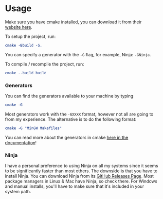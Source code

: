 # Usage

Make sure you have cmake installed, you can download it from their [website here](https://cmake.org/download/).

To setup the project, run:

```cmake 
cmake -Bbuild -S.
``` 

You can specify a generator with the `-G` flag, for example, Ninja: `-GNinja`.

To compile / recompile the project, run:
```cmake
cmake --build build
```


### Generators

You can find the generators available to your machine by typing 
```cmake
cmake -G
```

Most generators work with the `-GXXXX` format, however not all are going to from my experience.
The alternative is to do the following format:
```cmake
cmake -G "MinGW Makefiles"
```

You can read more about the generators in cmake [here in the documentation](https://cmake.org/cmake/help/latest/manual/cmake-generators.7.html)!


### Ninja

I have a personal preference to using Ninja on all my systems since it seems to be significantly faster than most others. The downside is that you have to install Ninja. You can download Ninja from its [GitHub Releases Page](https://github.com/ninja-build/ninja/releases). Most package managers in Linux & Mac have Ninja, so check there. For Windows and manual installs, you'll have to make sure that it's included in your system path. 
